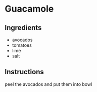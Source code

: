 
# Guacamole

## Ingredients
- avocados
- tomatoes
- lime
- salt
## Instructions
peel the avocados and put them into bowl
